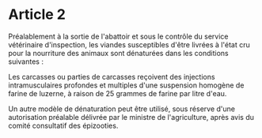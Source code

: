 # Article 2

Préalablement à la sortie de l'abattoir et sous le contrôle du service vétérinaire d'inspection, les viandes susceptibles d'être livrées à l'état cru pour la nourriture des animaux sont dénaturées dans les conditions suivantes :

Les carcasses ou parties de carcasses reçoivent des injections intramusculaires profondes et multiples d'une suspension homogène de farine de luzerne, à raison de 25 grammes de farine par litre d'eau.

Un autre modèle de dénaturation peut être utilisé, sous réserve d'une autorisation préalable délivrée par le ministre de l'agriculture, après avis du comité consultatif des épizooties.
